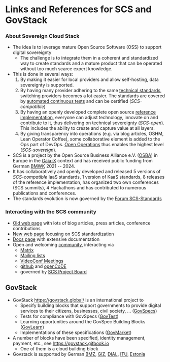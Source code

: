 # Links and References for SCS and GovStack

### About Sovereign Cloud Stack
* The idea is to leverage mature Open Source Software (OSS) to support digital sovereignty
    - The challenge is to integrate them in a coherent and standardized way to create
      standards and a mature product that can be operated without too much scarce expert knowledge.
* This is done in several ways:
    1. By making it easier for local providers and allow self-hosting, data sovereignty is supported.
    2. By having many provider adhering to the same [technical standards](https://docs.scs.community/standards), switching providers becomes a lot easier. The standards are covered by [automated continuous tests](https://github.com/SovereignCloudStack/standards/Tests/) and can be certified (*SCS-compatible*)
    3. By having an openly developed complete open source [reference implementation](https://docs.scs.community/docs/category/releases), everyone
       can adjust technology, innovate on and contribute to it, thus delivering on technical sovereignty (*SCS-open*). This includes the ability to create and capture value at all layers.
    4. By giving transparency into operations (e.g. via blog articles, OSHM, Lean Operator Coffee),
       some collaborative element is added to the Ops part of DevOps. [Open Operations](https://openoperations.org/) thus enables the highest level (*SCS-sovereign*).
* SCS is a project by the Open Source Business Alliance e.V. ([OSBA](https://osb-alliance.de/)) in Europe in the [Gaia-X](https://gaia-x.eu/) context and has received public funding from German [BMWK](https://bmwk.bund.de/) 2021 -- 2024.
* It has collaboratively and openly developed and released 5 versions of *SCS-compatible* IaaS standards,
  1 version of KaaS standards, 8 releases of the reference implementation, has organized two own conferences (SCS summits), 4 Hackathons and has contributed to numerous publications and conferences.
* The standards evolution is now governed by the [Forum SCS-Standards](https://sovereigncloudstack.org/)

### Interacting with the SCS community
* [Old web page](https://scs.community/) with lots of blog articles, press articles, conference contributions
* [New web page](https://sovereigncloudstack.org/) focusing on SCS standardization
* [Docs page](https://docs.scs.community/) with extensive documentation
* Open and welcoming [community](https://docs.scs.community/community), interacting via
    - [Matrix](https://matrix.to/#/#scs-community:matrix.org)
    - [Mailing lists](https://scs.sovereignit.de/mailman3/postorius/lists/)
    - [VideoConf Meetings](https://docs.scs.community/community/collaboration)
    - [github](https://github.com/SovereignCloudStack) and [openCoDE](https://gitlab.opencode.de/sovereigncloudstack)
    - governed by [SCS Project Board](https://docs.scs.community/community/governance/project-board)

## GovStack
* GovStack <https://govstack.global/> is an international project to
    - Specify building blocks that support governments to provide digital services to their citizens, businesses, civil society, ... ([GovSpecs](https://www.govstack.global/our-offerings/govspecs/)) 
    - Tests for compliance with GovSpecs ([GovTest](https://www.govstack.global/our-offerings/govtest/))
    - Learning opportunities around the GovSpec Building Blocks ([GovLearn](https://www.govstack.global/our-offerings/govlearn/))
    - Implementations of these specifications ([GovMarket](https://www.govstack.global/our-offerings/govmarket/)) 
* A number of blocks have been specified, identity management, payment, etc., see <https://govstack.gitbook.io>
    - One of them is a cloud building block
* Govstack is supported by German [BMZ](https://www.bmz.de/en), [GIZ](https://giz.de/), [DIAL](https://dial.global/), [ITU](https://itu.int), [Estonia](https://vm.ee/en)

